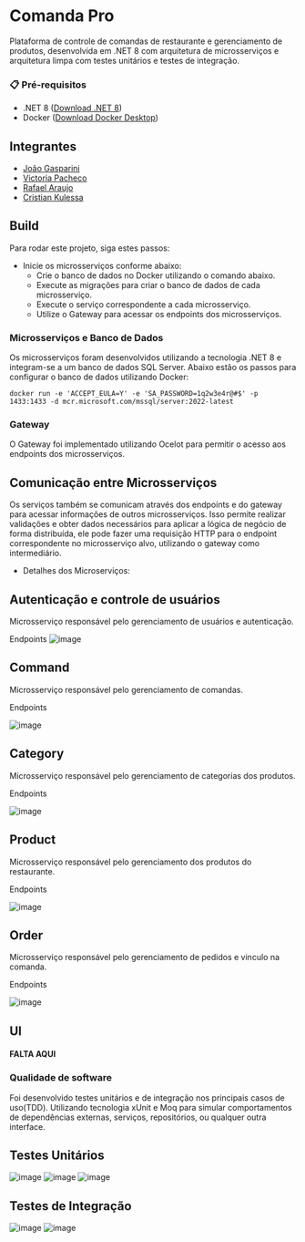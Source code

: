 # Comanda Pro
Plataforma de controle de comandas de restaurante e gerenciamento de produtos, desenvolvida em .NET 8 com arquitetura de microsserviços e arquitetura limpa com testes unitários e testes de integração.

### 📋 Pré-requisitos

* .NET 8 ([Download .NET 8](https://dotnet.microsoft.com/pt-br/download/dotnet/8.0))
* Docker ([Download Docker Desktop](https://www.docker.com/products/docker-desktop/))

## Integrantes

- [João Gasparini](https://github.com/joaogasparini)
- [Victoria Pacheco](https://github.com/vickypacheco)
- [Rafael Araujo](https://github.com/RafAraujo)
- [Cristian Kulessa](https://github.com/Kulessa)

## Build 

Para rodar este projeto, siga estes passos:

* Inicie os microsserviços conforme abaixo:
  * Crie o banco de dados no Docker utilizando o comando abaixo.
  * Execute as migrações para criar o banco de dados de cada microsserviço.
  * Execute o serviço correspondente a cada microsserviço.
  * Utilize o Gateway para acessar os endpoints dos microsserviços.

### Microsserviços e Banco de Dados

Os microsserviços foram desenvolvidos utilizando a tecnologia .NET 8 e integram-se a um banco de dados SQL Server. Abaixo estão os passos para configurar o banco de dados utilizando Docker:

```docker
docker run -e 'ACCEPT_EULA=Y' -e 'SA_PASSWORD=1q2w3e4r@#$' -p 1433:1433 -d mcr.microsoft.com/mssql/server:2022-latest
```

### Gateway

O Gateway foi implementado utilizando Ocelot para permitir o acesso aos endpoints dos microsserviços.

## Comunicação entre Microsserviços

Os serviços também se comunicam através dos endpoints e do gateway para acessar informações de outros microsserviços. Isso permite realizar validações e obter dados necessários para aplicar a lógica de negócio de forma distribuída, ele pode fazer uma requisição HTTP para o endpoint correspondente no microsserviço alvo, utilizando o gateway como intermediário.

* Detalhes dos Microserviços:

## Autenticação e controle de usuários 

Microsserviço responsável pelo gerenciamento de usuários e autenticação.

Endpoints
![image](https://github.com/GrupoFiapArqSist/Fiap2NettTC4/assets/60990141/56886ded-f8d2-4aea-84a9-9128b107ff0a)

## Command 

Microsserviço responsável pelo gerenciamento de comandas.

Endpoints

![image](https://github.com/GrupoFiapArqSist/Fiap2NettTC4/assets/60990141/4e4a159c-71ed-47e9-afea-93b4c11eac4b)

## Category

Microsserviço responsável pelo gerenciamento de categorias dos produtos.

Endpoints

![image](https://github.com/GrupoFiapArqSist/Fiap2NettTC4/assets/60990141/fd1a86df-f5e8-46f8-b5a7-db281d6ef9bb)

## Product

Microsserviço responsável pelo gerenciamento dos produtos do restaurante.

Endpoints

![image](https://github.com/GrupoFiapArqSist/Fiap2NettTC4/assets/60990141/3e7abf77-52ad-4abb-a927-a28780eb9ef3)

## Order

Microsserviço responsável pelo gerenciamento de pedidos e vinculo na comanda.

Endpoints

![image](https://github.com/GrupoFiapArqSist/Fiap2NettTC4/assets/60990141/db7beeec-0a50-4338-b9f9-4364033cdc04)

## UI

#### FALTA AQUI

### Qualidade de software

Foi desenvolvido testes unitários e de integração nos principais casos de uso(TDD). 
Utilizando tecnologia xUnit e Moq para simular comportamentos de dependências externas, serviços, repositórios, ou qualquer outra interface.

## Testes Unitários

![image](https://github.com/GrupoFiapArqSist/Fiap2NettTC4/assets/60990141/8d7833c3-d192-43a6-907d-98ac647e8243)
![image](https://github.com/GrupoFiapArqSist/Fiap2NettTC4/assets/60990141/d4929632-794b-4878-a865-6d7a55601fe6)
![image](https://github.com/GrupoFiapArqSist/Fiap2NettTC4/assets/60990141/fad7919b-0dcb-49dd-bc79-171f0c5162f7)

## Testes de Integração
![image](https://github.com/GrupoFiapArqSist/Fiap2NettTC4/assets/60990141/c04ff67e-d79b-4038-a0c6-aaca70a4bb37)
![image](https://github.com/GrupoFiapArqSist/Fiap2NettTC4/assets/60990141/ed5c5df2-a5ae-4c2a-b40d-22ef37c0f7ea)





